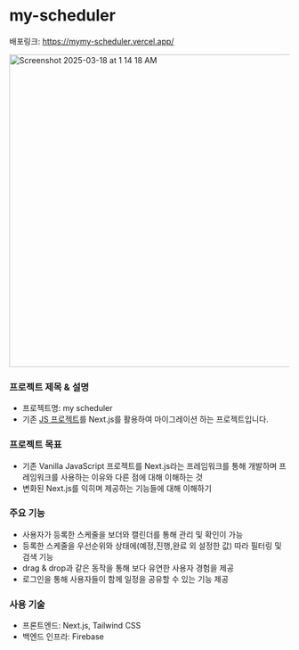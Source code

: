 # my-scheduler
배포링크: https://mymy-scheduler.vercel.app/

<img width="561" alt="Screenshot 2025-03-18 at 1 14 18 AM" src="https://github.com/user-attachments/assets/18a7cc17-09b2-4098-b3ce-8a8e90d69844" />

### 프로젝트 제목 & 설명
- 프로젝트명: my scheduler
- 기존 [JS 프로젝트](https://github.com/f-lab-edu/Scheduler)를 Next.js를 활용하여 마이그레이션 하는 프로젝트입니다.

### 프로젝트 목표
- 기존 Vanilla JavaScript 프로젝트를 Next.js라는 프레임워크를 통해 개발하며 프레임워크를 사용하는 이유와 다른 점에 대해 이해하는 것
- 변화된 Next.js를 익히며 제공하는 기능들에 대해 이해하기

### 주요 기능
- 사용자가 등록한 스케줄을 보더와 캘린더를 통해 관리 및 확인이 가능
- 등록한 스케줄을 우선순위와 상태에(예정,진행,완료 외 설정한 값) 따라 필터링 및 검색 기능
- drag & drop과 같은 동작을 통해 보다 유연한 사용자 경험을 제공
- 로그인을 통해 사용자들이 함께 일정을 공유할 수 있는 기능 제공

### 사용 기술
- 프론트엔드: Next.js, Tailwind CSS
- 백엔드 인프라: Firebase

